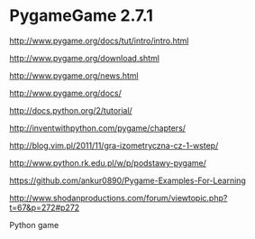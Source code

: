PygameGame 2.7.1
==========

http://www.pygame.org/docs/tut/intro/intro.html

http://www.pygame.org/download.shtml

http://www.pygame.org/news.html

http://www.pygame.org/docs/

http://docs.python.org/2/tutorial/

http://inventwithpython.com/pygame/chapters/

http://blog.vim.pl/2011/11/gra-izometryczna-cz-1-wstep/

http://www.python.rk.edu.pl/w/p/podstawy-pygame/

https://github.com/ankur0890/Pygame-Examples-For-Learning

http://www.shodanproductions.com/forum/viewtopic.php?t=67&p=272#p272

Python game
